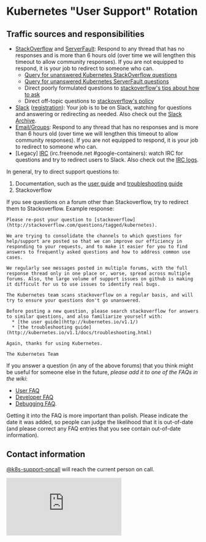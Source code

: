 <!-- BEGIN MUNGE: UNVERSIONED_WARNING -->


<!-- END MUNGE: UNVERSIONED_WARNING -->
Kubernetes "User Support" Rotation
==================================

Traffic sources and responsibilities
------------------------------------

* [StackOverflow](http://stackoverflow.com/questions/tagged/kubernetes) and [ServerFault](http://serverfault.com/questions/tagged/google-kubernetes): Respond to any thread that has no responses and is more than 6 hours old (over time we will lengthen this timeout to allow community responses). If you are not equipped to respond, it is your job to redirect to someone who can.
  * [Query for unanswered Kubernetes StackOverflow questions](http://stackoverflow.com/search?q=%5Bkubernetes%5D+answers%3A0)
  * [Query for unanswered Kubernetes ServerFault questions](http://serverfault.com/questions/tagged/google-kubernetes?sort=unanswered&pageSize=15)
  * Direct poorly formulated questions to [stackoverflow's tips about how to ask](http://stackoverflow.com/help/how-to-ask)
  * Direct off-topic questions to [stackoverflow's policy](http://stackoverflow.com/help/on-topic)
* [Slack](https://kubernetes.slack.com) ([registration](http://slack.k8s.io)): Your job is to be on Slack, watching for questions and answering or redirecting as needed. Also check out the [Slack Archive](http://kubernetes.slackarchive.io/).
* [Email/Groups](https://groups.google.com/forum/#!forum/google-containers): Respond to any thread that has no responses and is more than 6 hours old (over time we will lengthen this timeout to allow community responses). If you are not equipped to respond, it is your job to redirect to someone who can.
* [Legacy] [IRC](irc://irc.freenode.net/#google-containers) (irc.freenode.net #google-containers): watch IRC for questions and try to redirect users to Slack. Also check out the [IRC logs](https://botbot.me/freenode/google-containers/).

In general, try to direct support questions to:

1. Documentation, such as the [user guide](../user-guide/README.md) and [troubleshooting guide](../troubleshooting.md)
2. Stackoverflow

If you see questions on a forum other than Stackoverflow, try to redirect them to Stackoverflow. Example response:

    Please re-post your question to [stackoverflow](http://stackoverflow.com/questions/tagged/kubernetes).

    We are trying to consolidate the channels to which questions for help/support are posted so that we can improve our efficiency in responding to your requests, and to make it easier for you to find answers to frequently asked questions and how to address common use cases.

    We regularly see messages posted in multiple forums, with the full response thread only in one place or, worse, spread across multiple forums. Also, the large volume of support issues on github is making it difficult for us to use issues to identify real bugs.

    The Kubernetes team scans stackoverflow on a regular basis, and will try to ensure your questions don't go unanswered.

    Before posting a new question, please search stackoverflow for answers to similar questions, and also familiarize yourself with:
      * [the user guide](http://kubernetes.io/v1.1/)
      * [the troubleshooting guide](http://kubernetes.io/v1.1/docs/troubleshooting.html)

    Again, thanks for using Kubernetes.

    The Kubernetes Team

If you answer a question (in any of the above forums) that you think might be useful for someone else in the future, *please add it to one of the FAQs in the wiki*:
* [User FAQ](https://github.com/kubernetes/kubernetes/wiki/User-FAQ)
* [Developer FAQ](https://github.com/kubernetes/kubernetes/wiki/Developer-FAQ)
* [Debugging FAQ](https://github.com/kubernetes/kubernetes/wiki/Debugging-FAQ).

Getting it into the FAQ is more important than polish. Please indicate the date it was added, so people can judge the likelihood that it is out-of-date (and please correct any FAQ entries that you see contain out-of-date information).

Contact information
-------------------

[@k8s-support-oncall](https://github.com/k8s-support-oncall) will reach the current person on call.





<!-- BEGIN MUNGE: IS_VERSIONED -->
<!-- TAG IS_VERSIONED -->
<!-- END MUNGE: IS_VERSIONED -->


<!-- BEGIN MUNGE: GENERATED_ANALYTICS -->
[![Analytics](https://kubernetes-site.appspot.com/UA-36037335-10/GitHub/docs/devel/on-call-user-support.md?pixel)]()
<!-- END MUNGE: GENERATED_ANALYTICS -->
